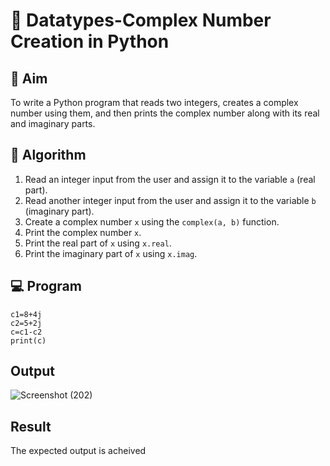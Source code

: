 # 🧮 Datatypes-Complex Number Creation in Python

## 🎯 Aim
To write a Python program that reads two integers, creates a complex number using them, and then prints the complex number along with its real and imaginary parts.

## 🧠 Algorithm
1. Read an integer input from the user and assign it to the variable `a` (real part).
2. Read another integer input from the user and assign it to the variable `b` (imaginary part).
3. Create a complex number `x` using the `complex(a, b)` function.
4. Print the complex number `x`.
5. Print the real part of `x` using `x.real`.
6. Print the imaginary part of `x` using `x.imag`.

## 💻 Program
```
c1=8+4j
c2=5+2j
c=c1-c2
print(c)
```

## Output

![Screenshot (202)](https://github.com/user-attachments/assets/00e6a839-3d1a-4fec-bb9d-ddeededdc004)

## Result
The expected output is acheived
